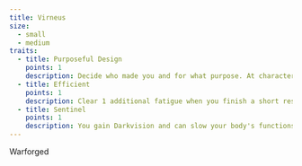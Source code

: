 ```yaml
---
title: Virneus
size:
  - small
  - medium
traits:
  - title: Purposeful Design
    points: 1
    description: Decide who made you and for what purpose. At character creation, choose one of your talents that best aligns with this purpose and mark it as expertise.
  - title: Efficient
    points: 1
    description: Clear 1 additional fatigue when you finish a short rest.
  - title: Sentinel
    points: 1
    description: You gain Darkvision and can slow your body's functions down to a crawl—as long as you stay perfectly still you can appear dormant, and do not need to eat or drink, while remaining aware of your surroundings. Getting into this state takes 1 minute.
---
```


Warforged
